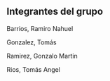 ## Integrantes del grupo

Barrios, Ramiro Nahuel

Gonzalez, Tomás 

Ramirez, Gonzalo Martin

Rios, Tomás Angel
